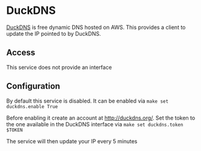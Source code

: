 # DuckDNS

[DuckDNS](http://duckdns.org/) is free dynamic DNS hosted on AWS. This provides a client to update the IP pointed to by DuckDNS.

## Access

This service does not provide an interface

## Configuration

By default this service is disabled. It can be enabled via ```make set duckdns.enable True```

Before enabling it create an account at http://duckdns.org/.
Set the token to the one available in the DuckDNS interface via ```make set duckdns.token $TOKEN```

The service will then update your IP every 5 minutes